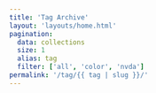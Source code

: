 ```yaml
---
title: 'Tag Archive'
layout: 'layouts/home.html'
pagination:
  data: collections
  size: 1
  alias: tag
  filter: ['all', 'color', 'nvda']
permalink: '/tag/{{ tag | slug }}/'
---
```

